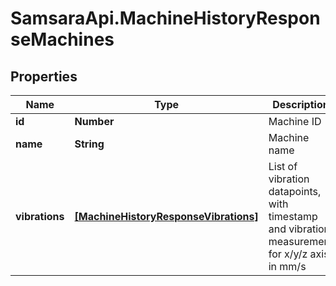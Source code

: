 # SamsaraApi.MachineHistoryResponseMachines

## Properties
Name | Type | Description | Notes
------------ | ------------- | ------------- | -------------
**id** | **Number** | Machine ID | [optional] 
**name** | **String** | Machine name | [optional] 
**vibrations** | [**[MachineHistoryResponseVibrations]**](MachineHistoryResponseVibrations.md) | List of vibration datapoints, with timestamp and vibration measurement for x/y/z axis in mm/s | [optional] 


